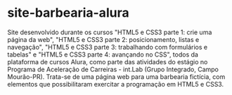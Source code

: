 # site-barbearia-alura
Site desenvolvido durante os cursos "HTML5 e CSS3 parte 1: crie uma página da web", "HTML5 e CSS3 parte 2: posicionamento, listas e navegação", "HTML5 e CSS3 parte 3: trabalhando com formulários e tabelas" e "HTML5 e CSS3 parte 4: avançando no CSS", todos da plataforma de cursos Alura, como parte das atividades do estágio no Programa de Aceleração de Carreiras - int.Lab (Grupo Integrado, Campo Mourão-PR). Trata-se de uma página web para uma barbearia fictícia, com elementos que possibilitaram exercitar a programação em HTML5 e CSS3.
